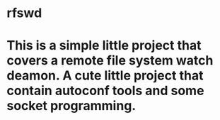 # rfswd
# This is a simple little project that covers a remote file system watch deamon. A cute little project that contain autoconf tools and some socket programming. 

